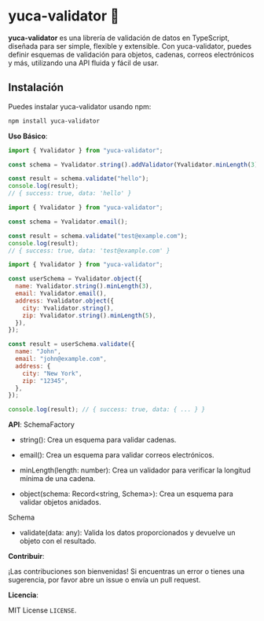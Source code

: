 # yuca-validator 🎯

**yuca-validator** es una librería de validación de datos en TypeScript, diseñada para ser simple, flexible y extensible. Con yuca-validator, puedes definir esquemas de validación para objetos, cadenas, correos electrónicos y más, utilizando una API fluida y fácil de usar.

## Instalación

Puedes instalar yuca-validator usando npm:

```bash
npm install yuca-validator
```

**Uso Básico**:

```javascript
import { Yvalidator } from "yuca-validator";

const schema = Yvalidator.string().addValidator(Yvalidator.minLength(3));

const result = schema.validate("hello");
console.log(result);
// { success: true, data: 'hello' }
```

```javascript
import { Yvalidator } from "yuca-validator";

const schema = Yvalidator.email();

const result = schema.validate("test@example.com");
console.log(result);
// { success: true, data: 'test@example.com' }
```

```javascript
import { Yvalidator } from "yuca-validator";

const userSchema = Yvalidator.object({
  name: Yvalidator.string().minLength(3),
  email: Yvalidator.email(),
  address: Yvalidator.object({
    city: Yvalidator.string(),
    zip: Yvalidator.string().minLength(5),
  }),
});

const result = userSchema.validate({
  name: "John",
  email: "john@example.com",
  address: {
    city: "New York",
    zip: "12345",
  },
});

console.log(result); // { success: true, data: { ... } }
```
**API**: SchemaFactory

- string(): Crea un esquema para validar cadenas.

- email(): Crea un esquema para validar correos electrónicos.

- minLength(length: number): Crea un validador para verificar la longitud mínima de una cadena.

- object(schema: Record<string, Schema>): Crea un esquema para validar objetos anidados.

Schema

- validate(data: any): Valida los datos proporcionados y devuelve un objeto con el resultado.

 **Contribuir**: 
 
 ¡Las contribuciones son bienvenidas! Si encuentras un error o tienes una sugerencia, por favor abre un issue o envía un pull request.
 
**Licencia**:

 MIT License `LICENSE`.
